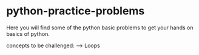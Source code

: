 # python-practice-problems
Here you will find some of the python basic problems to get your hands on basics of python.

concepts to be challenged:
--> Loops 
